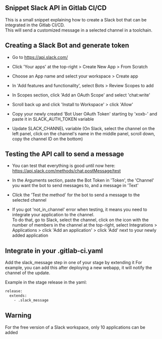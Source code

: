 ## Snippet Slack API in Gitlab CI/CD

This is a small snippet explaining how to create a Slack bot that can be integrated in the Gitlab CI/CD.  
This will send a customized message in a selected channel in a toolchain.


## Creating a Slack Bot and generate token

- Go to https://api.slack.com/

- Click 'Your apps' at the top-right > Create New App > From Scratch

- Choose an App name and select your workspace > Create app

- In 'Add features and functionality', select Bots > Review Scopes to add

- In Scopes section, click 'Add an OAuth Scope' and select 'chat:write'

- Scroll back up and click 'Install to Workspace' > click 'Allow'

- Copy your newly created 'Bot User OAuth Token' starting by 'xoxb-' and paste it in SLACK_AUTH_TOKEN variable

- Update SLACK_CHANNEL variable (On Slack, select the channel on the left panel, click on the channel's name in the middle panel, scroll down, copy the channel ID on the bottom)


## Testing the API call to send a message

- You can test that everything is good until now here: https://api.slack.com/methods/chat.postMessage/test

- In the Arguments section, paste the Bot Token in 'Token', the 'Channel' you want the bot to send messages to, and a message in 'Text'

- Click the 'Test the method' for the bot to send a message to the selected channel

- If you got 'not_in_channel' error when testing, it means you need to integrate your application to the channel.  
To do that, go to Slack, select the channel, click on the icon with the number of members in the channel at the top-right, select Integrations > Applications > click 'Add an application' > click 'Add' next to your newly added application

## Integrate in your .gitlab-ci.yaml

Add the slack_message step in one of your stage by extending it
For example, you can add this after deploying a new webapp, it will notify the channel of the update.

Example in the stage release in the yaml:
```bash
release:
  extends:
    - .slack_message
```

## Warning

For the free version of a Slack workspace, only 10 applications can be added
